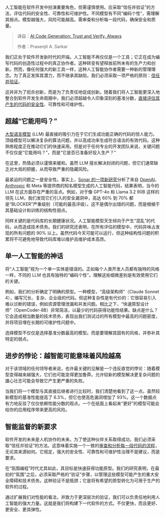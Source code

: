 <!--
title: AI代码生成：永远信任，始终验证
cover: https://cdn.thenewstack.io/media/2025/08/3eee0b9d-verify12.jpg
summary: 人工智能在软件开发中扮演重要角色，但需谨慎使用。应采取“信任并验证”的方法，评估代码的安全性、可靠性和可维护性。不同模型有不同“编码个性”，需理解其弱点。模型越强大，风险可能越高。需审查和分析每一段代码，确保安全和质量。
-->

人工智能在软件开发中扮演重要角色，但需谨慎使用。应采取“信任并验证”的方法，评估代码的安全性、可靠性和可维护性。不同模型有不同“编码个性”，需理解其弱点。模型越强大，风险可能越高。需审查和分析每一段代码，确保安全和质量。

> 译自：[AI Code Generation: Trust and Verify, Always](https://thenewstack.io/ai-code-generation-trust-and-verify-always/)
> 
> 作者：Prasenjit A. Sarkar

我们正处于软件开发新时代的开端。人工智能不再仅仅是一个工具；它正在成为编写代码的创造性过程中的真正协作者。这种转变有望释放前所未有的生产力和创新。然而，像任何强大的新工具一样，这种人工智能协作者需要一种新的管理理念。为了真正发挥其潜力，而不继承其缺陷，我们必须采取一项严格的原则：[信任并验证](https://thenewstack.io/ai-generated-code-requires-a-trust-and-verify-approach/)。

这并非为了扼杀创新，而是为了负责任地促成创新。随着我们将人工智能更深入地整合到软件开发生命周期中，我们必须超越令人印象深刻的基准分数，[直接评估其产生的代码的安全性](https://thenewstack.io/test-driven-development-with-llms-never-trust-always-verify/)、可靠性和可维护性。

## **超越“它能用吗？”**

[大型语言模型](https://roadmap.sh/guides/introduction-to-llms) (LLM) 最直接的吸引力在于它们生成功能正确的代码的惊人能力。顶级模型可以解决复杂的算法问题，并以高成功率生成符合语法的有效代码。这种熟练程度正在推动它们的快速采用。但是对于任何专业的开发团队来说，关键问题不仅仅是“它能用吗？”，而是“它是否已准备好投入生产？”

在这里，热情必须以谨慎来缓和。虽然 LLM 擅长解决封闭的问题，但它们通常缺乏对大局的把握，从而导致严重的隐藏风险。

最紧迫的问题之一是安全性。事实上，[Sonar 的一项新研究](https://www.sonarsource.com/resources/the-coding-personalities-of-leading-llms/)分析了来自 [OpenAI](https://thenewstack.io/openai-releases-new-models-trained-for-developers/)、[Anthropic](https://thenewstack.io/anthropic-launches-claude-opus-4-and-sonnet-4/) 和 Meta 等提供商的知名模型生成的人工智能代码，结果表明，当今的 LLM 在这方面存在严重的盲点。例如，对于像 GPT-4o 和 Llama 3.2 90B 这样的领先 LLM，我们发现它们引入的安全漏洞中，高达 60% 到 70% 都是“BLOCKER”严重级别（可能的最高评级）。这不是偶尔出错的问题，而是根植于其基础设计和训练的结构性弱点。

同样关键的是代码库的长期健康状况。人工智能模型天生倾向于产生“混乱”的代码，从而造成技术债务。我们的研究还表明，在所有评估的模型中，代码异味占发现的所有问题的 90% 以上。虽然代码今天可能可以运行，但这种结构性问题的积累将不可避免地导致代码库难以维护且维护成本高昂。

## **单一人工智能的神话**

将“人工智能”视为一个单一实体是错误的。正如每个人类开发人员都有独特的风格一样，不同的 LLM 也具有独特的“编码个性”。理解这些细微差别是有效使用它们的关键。

例如，我们的分析确定了明确的原型。一种模型，“高级架构师”（Claude Sonnet 4），编写冗长、复杂、企业级的代码。但这种复杂性是有代价的：它很容易引入难以诊断的错误，例如资源管理泄漏和并发问题。相比之下，“快速原型设计师”（OpenCoder-8B）非常简洁，以最少的代码获得功能性结果。缺点是什么？它会造成相当数量的技术债务，表现出我们测试过的所有模型中最高的问题密度，并将项目埋在长期的可维护性问题中。

选择模型不仅仅是选择基准分数最高的模型。而是要理解其固有的风格，并弥补其特定的弱点。

## **进步的悖论：越智能可能意味着风险越高**

对于该领域的任何领导者来说，也许最关键的见解是一个违反直觉的悖论：随着模型变得越来越强大，它们也可能变得更加鲁莽。允许较新的模型解决更复杂问题的雄心壮志可能会导致它产生更严重的失败。

当我们将一个模型与其直接后继者进行比较时，我们清楚地看到了这一点。虽然较新模型的基准性能提高了 6.3%，但它也使高危漏洞增加了 93%。这一个数据点有力地反驳了仅仅依赖性能分数的观点。一个在纸面上看起来“更好”的模型可能会给你的应用程序带来更高的风险。

## **智能监督的新要求**

软件开发的未来是人机协作的未来。为了使这种伙伴关系取得成功，我们必须采取“信任并验证”的方法。这意味着实施一个一致的[审查和分析每一段代码的流程](https://thenewstack.io/trust-but-verify-to-get-ai-right-its-adoption-requires-guardrails/)，无论其来源如何。它规定，强大的安全性、可靠性和可维护性治理不是建议，而是要求。

在“氛围编程”时代尤其如此，其目标是快速获得功能原型。我们的研究表明，在最初的“氛围”之后，必须采取严格的“验证”步骤，以管理这些模型可能产生的重大安全障碍和技术债务。这种验证不是瓶颈；它是将有希望的原型转化为可用于生产的软件的过程。

通过扩展我们对性能的看法，并致力于更深层次的验证，我们可以负责任地利用人工智能的强大力量。这就是我们将构建下一代软件的方式。不仅更快，而且更好、更安全、更具弹性。